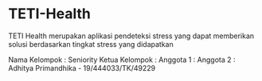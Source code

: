 # TETI-Health

TETI Health merupakan aplikasi pendeteksi stress yang dapat memberikan solusi berdasarkan tingkat stress yang didapatkan

Nama Kelompok : Seniority
Ketua Kelompok :
Anggota 1 :
Anggota 2 : Adhitya Primandhika - 19/444033/TK/49229
